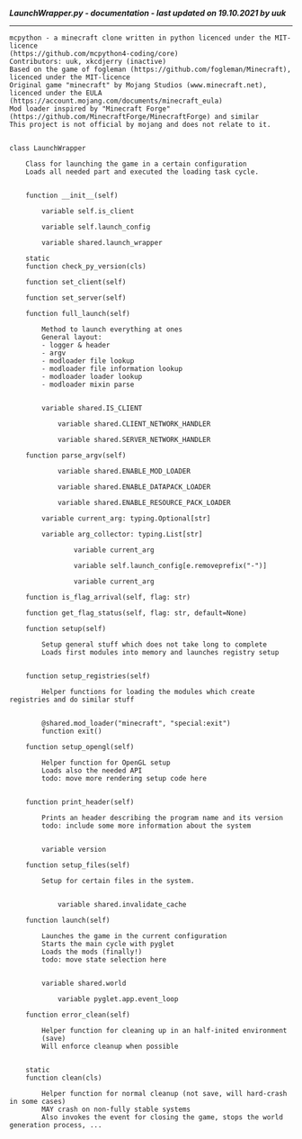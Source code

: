 ***LaunchWrapper.py - documentation - last updated on 19.10.2021 by uuk***
___

    mcpython - a minecraft clone written in python licenced under the MIT-licence 
    (https://github.com/mcpython4-coding/core)
    Contributors: uuk, xkcdjerry (inactive)
    Based on the game of fogleman (https://github.com/fogleman/Minecraft), licenced under the MIT-licence
    Original game "minecraft" by Mojang Studios (www.minecraft.net), licenced under the EULA
    (https://account.mojang.com/documents/minecraft_eula)
    Mod loader inspired by "Minecraft Forge" (https://github.com/MinecraftForge/MinecraftForge) and similar
    This project is not official by mojang and does not relate to it.


    class LaunchWrapper
        
        Class for launching the game in a certain configuration
        Loads all needed part and executed the loading task cycle.


        function __init__(self)

            variable self.is_client

            variable self.launch_config

            variable shared.launch_wrapper

        static
        function check_py_version(cls)

        function set_client(self)

        function set_server(self)

        function full_launch(self)
            
            Method to launch everything at ones
            General layout:
            - logger & header
            - argv
            - modloader file lookup
            - modloader file information lookup
            - modloader loader lookup
            - modloader mixin parse


            variable shared.IS_CLIENT

                variable shared.CLIENT_NETWORK_HANDLER

                variable shared.SERVER_NETWORK_HANDLER

        function parse_argv(self)

                variable shared.ENABLE_MOD_LOADER

                variable shared.ENABLE_DATAPACK_LOADER

                variable shared.ENABLE_RESOURCE_PACK_LOADER

            variable current_arg: typing.Optional[str]

            variable arg_collector: typing.List[str]

                    variable current_arg

                    variable self.launch_config[e.removeprefix("-")]

                    variable current_arg

        function is_flag_arrival(self, flag: str)

        function get_flag_status(self, flag: str, default=None)

        function setup(self)
            
            Setup general stuff which does not take long to complete
            Loads first modules into memory and launches registry setup


        function setup_registries(self)
            
            Helper functions for loading the modules which create registries and do similar stuff


            @shared.mod_loader("minecraft", "special:exit")
            function exit()

        function setup_opengl(self)
            
            Helper function for OpenGL setup
            Loads also the needed API
            todo: move more rendering setup code here


        function print_header(self)
            
            Prints an header describing the program name and its version
            todo: include some more information about the system


            variable version

        function setup_files(self)
            
            Setup for certain files in the system.


                variable shared.invalidate_cache

        function launch(self)
            
            Launches the game in the current configuration
            Starts the main cycle with pyglet
            Loads the mods (finally!)
            todo: move state selection here


            variable shared.world

                variable pyglet.app.event_loop

        function error_clean(self)
            
            Helper function for cleaning up in an half-inited environment
            (save)
            Will enforce cleanup when possible


        static
        function clean(cls)
            
            Helper function for normal cleanup (not save, will hard-crash in some cases)
            MAY crash on non-fully stable systems
            Also invokes the event for closing the game, stops the world generation process, ...
